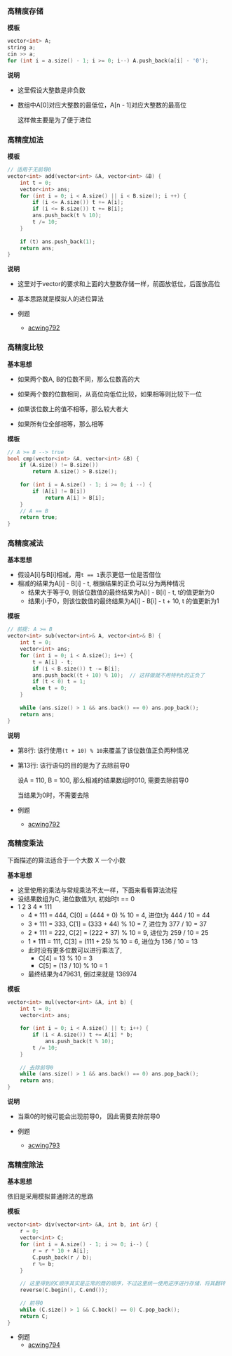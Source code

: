 ### 高精度存储

**模板**

```cpp
vector<int> A;
string a;
cin >> a;
for (int i = a.size() - 1; i >= 0; i--) A.push_back(a[i] - '0');
```

**说明**

- 这里假设大整数是非负数

- 数组中A[0]对应大整数的最低位，A[n - 1]对应大整数的最高位

  这样做主要是为了便于进位



### 高精度加法

**模板**

```cpp
// 适用于无前导0
vector<int> add(vector<int> &A, vector<int> &B) {
    int t = 0;
    vector<int> ans;
    for (int i = 0; i < A.size() || i < B.size(); i ++) {
        if (i <= A.size()) t += A[i];
        if (i <= B.size()) t += B[i];
        ans.push_back(t % 10);
        t /= 10;
    }
    
    if (t) ans.push_back(1);
    return ans;
}
```

**说明**

- 这里对于vector的要求和上面的大整数存储一样，前面放低位，后面放高位
- 基本思路就是模拟人的进位算法



- 例题
  - [acwing792](https://www.acwing.com/problem/content/793/)

### 高精度比较

**基本思想**

- 如果两个数A, B的位数不同，那么位数高的大

- 如果两个数的位数相同，从高位向低位比较，如果相等则比较下一位
- 如果该位数上的值不相等，那么较大者大
- 如果所有位全部相等，那么相等



**模板**

```cpp
// A >= B --> true
bool cmp(vector<int> &A, vector<int> &B) {
    if (A.size() != B.size()) 
        return A.size() > B.size();
    
    for (int i = A.size() - 1; i >= 0; i --) {
        if (A[i] != B[i])
            return A[i] > B[i];
    }
    // A == B
    return true;
}
```





### 高精度减法

**基本思想**

- 假设A[i]与B[i]相减，用`t == 1`表示更低一位是否借位
- 相减的结果为A[i] - B[i] - t, 根据结果的正负可以分为两种情况
  - 结果大于等于0, 则该位数值的最终结果为A[i] - B[i] - t, t的值更新为0
  - 结果小于0，则该位数值的最终结果为A[i] - B[i] - t + 10, t 的值更新为1

**模板**

```cpp
// 前提: A >= B
vector<int> sub(vector<int>& A, vector<int>& B) {
    int t = 0;
    vector<int> ans;
    for (int i = 0; i < A.size(); i++) {
        t = A[i] - t;
        if (i < B.size()) t -= B[i];
        ans.push_back((t + 10) % 10);  // 这样做就不用特判t的正负了
        if (t < 0) t = 1;
        else t = 0;
    }
    
    while (ans.size() > 1 && ans.back() == 0) ans.pop_back();
    return ans;
}
```



**说明**

- 第8行: 该行使用`(t + 10) % 10`来覆盖了该位数值正负两种情况

- 第13行: 该行语句的目的是为了去除前导0

  设A = 110, B = 100, 那么相减的结果数组时010, 需要去除前导0

  当结果为0时，不需要去除



- 例题
  - [acwing792](https://www.acwing.com/problem/content/794/)



### 高精度乘法

下面描述的算法适合于一个大数 X 一个小数

**基本思想**

- 这里使用的乘法与常规乘法不太一样，下面来看看算法流程
- 设结果数组为C, 进位数值为t, 初始时t == 0
- 1 2 3 4  *  111
  - 4 * 111 = 444,  C[0] = (444 + 0) % 10 = 4, 进位t为 444 / 10 = 44
  - 3 * 111 = 333, C[1] = (333 + 44) % 10 = 7, 进位为 377 / 10 = 37
  - 2 * 111 = 222, C[2] = (222 + 37) % 10 = 9, 进位为 259 / 10 = 25
  - 1 * 111 = 111, C[3] = (111 + 25) % 10 = 6, 进位为 136 / 10 = 13
  - 此时没有更多位数可以进行乘法了,
    - C[4] = 13 % 10 = 3
    - C[5] = (13 / 10) % 10 = 1 
  - 最终结果为479631, 倒过来就是 136974



**模板**

```cpp
vector<int> mul(vector<int> &A, int b) {
    int t = 0;
    vector<int> ans;
    
    for (int i = 0; i < A.size() || t; i++) {
        if (i < A.size()) t += A[i] * b;
            ans.push_back(t % 10);
        t /= 10;
    }
    
    // 去除前导0
    while (ans.size() > 1 && ans.back() == 0) ans.pop_back();
    return ans;
}
```



**说明**

- 当乘0的时候可能会出现前导0， 因此需要去除前导0



- 例题
  - [acwing793](https://www.acwing.com/problem/content/795/)





### 高精度除法

**基本思想**

依旧是采用模拟普通除法的思路



**模板**

```cpp
vector<int> div(vector<int> &A, int b, int &r) {
    r = 0;
    vector<int> C;
    for (int i = A.size() - 1; i >= 0; i--) {
        r = r * 10 + A[i];
        C.push_back(r / b);
        r %= b;
    }
    
    // 这里得到的C顺序其实是正常的商的顺序，不过这里统一使用逆序进行存储，将其翻转
    reverse(C.begin(), C.end());
    
    // 前导0
    while (C.size() > 1 && C.back() == 0) C.pop_back();
    return C;
}
```



- 例题
  - [acwing794](https://www.acwing.com/problem/content/796/)

